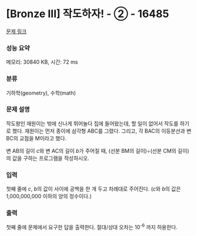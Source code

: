 # [Bronze III] 작도하자! - ② - 16485 

[문제 링크](https://www.acmicpc.net/problem/16485) 

### 성능 요약

메모리: 30840 KB, 시간: 72 ms

### 분류

기하학(geometry), 수학(math)

### 문제 설명

<p>작도왕인 재원이는 밖에 신나게 뛰어놀다 집에 들어왔는데, 할 일이 없어서 작도를 하기로 했다. 재원이는 먼저 종이에 삼각형 ABC를 그렸다. 그리고, 각 BAC의 이등분선과 변 BC의 교점을 M이라고 했다.</p>

<p>변 AB의 길이 <em>c</em>와 변 AC의 길이 <em>b</em>가 주어질 때, (선분 BM의 길이)÷(선분 CM의 길이)의 값을 구하는 프로그램을 작성하시오.</p>

### 입력 

 <p>첫째 줄에 <em>c</em>, <em>b</em>의 값이 사이에 공백을 한 개 두고 차례대로 주어진다. (<em>c</em>와 <em>b</em>의 값은 1,000,000,000 이하의 양의 정수이다.)</p>

### 출력 

 <p>첫째 줄에 문제에서 요구한 답을 출력한다. 절대/상대 오차는 10<sup>-6</sup> 까지 허용한다.</p>

